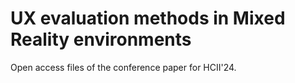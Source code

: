 # UX evaluation methods in Mixed Reality environments
 Open access files of the conference paper for HCII'24.
